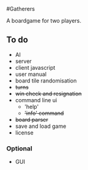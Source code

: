 #Gatherers

A boardgame for two players.

## To do
* AI
* server
* client javascript
* user manual
* board tile randomisation
* <del>turns</del>
* <del>win check and resignation</del>
* command line ui
	* 'help'
	* <del>'info' command</del>
* <del>board parser</del>
* save and load game
* license

### Optional
* GUI
